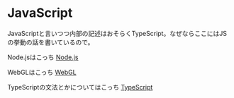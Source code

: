 # JavaScript

JavaScriptと言いつつ内部の記述はおそらくTypeScript。なぜならここにはJSの挙動の話を書いているので。

Node.jsはこっち [Node.js](../Node.js)

WebGLはこっち [WebGL](../WebGL)

TypeScriptの文法とかについてはこっち [TypeScript](../TypeScript)
